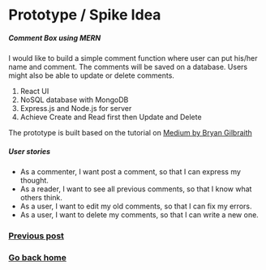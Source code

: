 # Prototype / Spike Idea

##### Comment Box using MERN
I would like to build a simple comment function where user can put his/her name and comment. The comments will be saved on a database. Users might also be able to update or delete comments. 

1.	React UI
2.	NoSQL database with MongoDB
3.	Express.js and Node.js for server
4.	Achieve Create and Read first then Update and Delete

The prototype is built based on the tutorial on [Medium by Bryan Gilbraith](https://medium.com/@bryantheastronaut/ok-here-we-go-b9f683c5a00c)

##### User stories
+ As a commenter, I want post a comment, so that I can express my thought.
+ As a reader, I want to see all previous comments, so that I know what others think.
+ As a user, I want to edit my old comments, so that I can fix my errors.
+ As a user, I want to delete my comments, so that I can write a new one.


### [Previous post](express.md)
### [Go back home](index.md)
